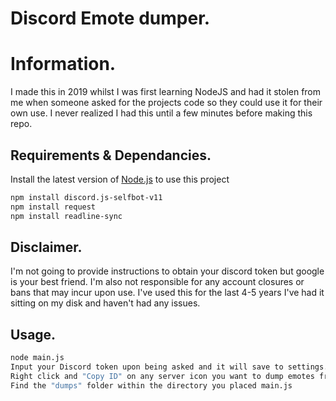 # Discord Emote dumper.

# Information.
I made this in 2019 whilst I was first learning NodeJS and had it stolen from me when someone asked for the projects code so they could use it for their own use. I never realized I had this until a few minutes before making this repo.

## Requirements & Dependancies.
Install the latest version of [Node.js](https://nodejs.org/en/download/) to use this project
```bash
npm install discord.js-selfbot-v11
npm install request
npm install readline-sync
```

## Disclaimer.
I'm not going to provide instructions to obtain your discord token but google is your best friend. I'm also not responsible for any account closures or bans that may incur upon use. I've used this for the last 4-5 years I've had it sitting on my disk and haven't had any issues.

## Usage.
```bash
node main.js
Input your Discord token upon being asked and it will save to settings.json.
Right click and "Copy ID" on any server icon you want to dump emotes from.
Find the "dumps" folder within the directory you placed main.js
```